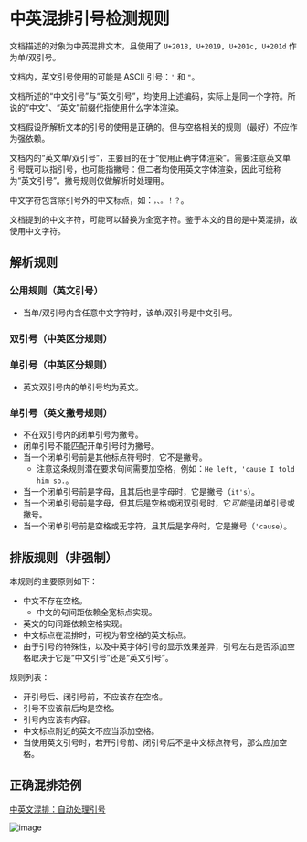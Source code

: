 # 中英混排引号检测规则

文档描述的对象为中英混排文本，且使用了 `U+2018, U+2019, U+201c, U+201d` 作为单/双引号。

文档内，英文引号使用的可能是 ASCII 引号：`'` 和 `"`。

文档所述的“中文引号”与“英文引号”，均使用上述编码，实际上是同一个字符。所说的“中文”、“英文”前缀代指使用什么字体渲染。

文档假设所解析文本的引号的使用是正确的。但与空格相关的规则（最好）不应作为强依赖。

文档内的“英文单/双引号”，主要目的在于“使用正确字体渲染”。需要注意英文单引号既可以指引号，也可能指撇号：但二者均使用英文字体渲染，因此可统称为“英文引号”。撇号规则仅做解析时处理用。

中文字符包含除引号外的中文标点，如：`，、。！？`。

文档提到的中文字符，可能可以替换为全宽字符。鉴于本文的目的是中英混排，故使用中文字符。

## 解析规则

### 公用规则（英文引号）

- 当单/双引号内含任意中文字符时，该单/双引号是中文引号。

### 双引号（中英区分规则）

### 单引号（中英区分规则）

- 英文双引号内的单引号均为英文。

### 单引号（英文撇号规则）

- 不在双引号内的闭单引号为撇号。
- 闭单引号不能匹配开单引号时为撇号。
- 当一个闭单引号前是其他标点符号时，它不是撇号。
  - 注意这条规则潜在要求句间需要加空格，例如：`He left, 'cause I told him so.`。
- 当一个闭单引号前是字母，且其后也是字母时，它是撇号（`it's`）。
- 当一个闭单引号前是字母，但其后是空格或闭双引号时，它*可能*是闭单引号或撇号。
- 当一个闭单引号前是空格或无字符，且其后是字母时，它是撇号（`'cause`）。

## 排版规则（非强制）

本规则的主要原则如下：

- 中文不存在空格。
  - 中文的句间距依赖全宽标点实现。
- 英文的句间距依赖空格实现。
- 中文标点在混排时，可视为带空格的英文标点。
- 由于引号的特殊性，以及中英字体引号的显示效果差异，引号左右是否添加空格取决于它是“中文引号”还是“英文引号”。

规则列表：

- 开引号后、闭引号前，不应该存在空格。
- 引号不应该前后均是空格。
- 引号内应该有内容。
- 中文标点附近的英文不应当添加空格。
- 当使用英文引号时，若开引号前、闭引号后不是中文标点符号，那么应加空格。

## 正确混排范例

[中英文混排：自动处理引号](https://lingsamuel.github.io/page/2021-03-02-中英文混排自动处理引号/)

![image](https://user-images.githubusercontent.com/14567045/109782177-8ae74f00-7c43-11eb-9f7d-c8302b58968a.png)
